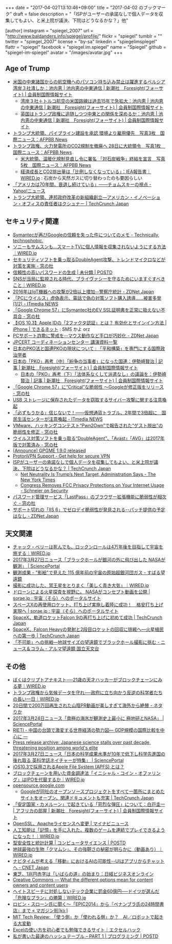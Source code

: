 +++
date = "2017-04-02T13:10:46+09:00"
title = "2017-04-02 のブックマーク"
draft = false
description = "「ISPがユーザーの承諾なしで個人データを収集してもよい、と米上院が議決、下院はどうなるかな？」他"

[author]
  instagram = "spiegel_2007"
  url = "http://www.baldanders.info/spiegel/profile/"
  flickr = "spiegel"
  tumblr = ""
  twitter = "spiegel_2007"
  license = "by-sa"
  linkedin = "spiegelimspiegel"
  flattr = "spiegel"
  facebook = "spiegel.im.spiegel"
  name = "Spiegel"
  github = "spiegel-im-spiegel"
  avatar = "/images/avatar.jpg"
+++

## Age of Trump

- [米国の中東諸国からの航空機へのパソコン持ち込み禁止は躍進するペルシア湾岸３社潰しか：池内恵 | 池内恵の中東通信 | 新潮社　Foresight(フォーサイト) | 会員制国際情報サイト](http://www.fsight.jp/articles/-/42139)
    - [湾岸３社＋トルコ航空の米国路線は過去15年で急拡大：池内恵 | 池内恵の中東通信 | 新潮社　Foresight(フォーサイト) | 会員制国際情報サイト](http://www.fsight.jp/articles/-/42141)
    - [英国はトランプ政権に追随しつつ中東との関係を深めるか：池内恵 | 池内恵の中東通信 | 新潮社　Foresight(フォーサイト) | 会員制国際情報サイト](http://www.fsight.jp/articles/-/42142)
- [トランプ大統領、パイプライン建設を承認 環境より雇用優先　写真3枚　国際ニュース：AFPBB News](http://www.afpbb.com/articles/-/3122688)
- [トランプ政権、火力発電所のCO2規制を撤廃へ 28日に大統領令　写真1枚　国際ニュース：AFPBB News](http://www.afpbb.com/articles/-/3122836)
    - [米大統領、温暖化規制見直し令に署名 「対石炭戦争」終結を宣言　写真5枚　国際ニュース：AFPBB News](http://www.afpbb.com/articles/-/3123090)
    - [経済成長とCO2排出量は「比例しなくなっている」：IEA報告書｜WIRED.jp](http://wired.jp/2017/03/29/global-carbon-emissions/) : 石炭から天然ガスに切り替わったのも要因らしい
- [「アメリカは70年間、衰退し続けている」——チョムスキーの視点 - Yahoo!ニュース](https://news.yahoo.co.jp/feature/566)
- [トランプ大統領、連邦政府改革の新組織創立―アメリカン・イノベーション・オフィスの責任者はクシュナー | TechCrunch Japan](http://jp.techcrunch.com/2017/03/28/20170326trump-to-create-white-house-office-for-american-innovation-to-be-headed-by-kushner/)

## セキュリティ関連

- [Symantecが再びGoogleの信頼を失った件についてのメモ - Technically, technophobic.](http://notchained.hatenablog.com/entry/2017/03/27/090554)
- [ソニーもサムスンも…スマートTVに個人情報を収集されないようにする方法｜WIRED.jp](http://wired.jp/2017/03/25/smart-tv-spying-vizio-settlement/)
- [セキュリティソフトを乗っ取るDoubleAgent攻撃、トレンドマイクロなどが対策を実施 - 窓の杜](http://forest.watch.impress.co.jp/docs/news/1051019.html)
- [信頼性の高いパスワードの生成 | 未分類 | POSTD](http://postd.cc/passwords-entropy/)
- [SNSが当局に監視される時代、プライヴァシーを守るためにいますぐすべきこと｜WIRED.jp](http://wired.jp/2017/03/23/use-social-media-protest-without-big-brother-snooping/)
- [2016年はIoT機器への攻撃が2倍以上増加--警察庁統計 - ZDNet Japan](https://japan.zdnet.com/article/35098667/)
- [「PCにウイルス」虚偽表示、電話で偽の対策ソフト購入誘導……被害多発 (1/2) - ITmedia NEWS](http://www.itmedia.co.jp/news/articles/1703/28/news054.html)
- [「Google Chrome 57」にSymantec社のEV SSL証明書を正常に扱えない不具合 - 窓の杜](http://forest.watch.impress.co.jp/docs/news/1051745.html)
- [【iOS 10.3】Apple IDの「2ファクタ認証」とは？ 有効化とサインイン方法 | iPhone | できるネット](https://dekiru.net/article/15201/) : SMS かよ orz
- [PCサポート詐欺に警戒を--マウス動作など手口が巧妙化 - ZDNet Japan](https://japan.zdnet.com/article/35098949/)
- [JPCERT コーディネーションセンター 講演資料一覧](https://www.jpcert.or.jp/present/)
- [日本のPKO法と国連PKOの現状について : 「平和構築」を専門にする国際政治学者](http://shinodahideaki.blog.jp/archives/15575482.html)
- [日本の「PKO」再考（中）「紛争の当事者」になった国連：伊勢崎賢治 | 記事 | 新潮社　Foresight(フォーサイト) | 会員制国際情報サイト](http://www.fsight.jp/articles/-/42154)
    - [日本の「PKO」再考（下）「法体系なくして派遣なし」の議論を：伊勢崎賢治 | 記事 | 新潮社　Foresight(フォーサイト) | 会員制国際情報サイト](http://www.fsight.jp/articles/-/42157)
- [「Google Chrome 57」に“Critical”な脆弱性 ～Googleが修正版をリリース - 窓の杜](http://forest.watch.impress.co.jp/docs/news/1052113.html)
- [USB ストレージに保存されたデータを窃取するサイバー攻撃に関する注意喚起](https://www.jpcert.or.jp/at/2017/at170012.html)
- [「必ずもうかる」信じないで！――仮想通貨トラブル、2年間で3倍超に　国民生活センターが注意喚起 - ITmedia NEWS](http://www.itmedia.co.jp/news/articles/1703/30/news118.html)
- [VMware、ハッキングコンテスト“Pwn2Own”で報告された“ゲスト脱出”の脆弱性を修正 - 窓の杜](http://forest.watch.impress.co.jp/docs/news/1052215.html)
- [ウイルス対策ソフトを乗っ取る“DoubleAgent”、「Avast」「AVG」は2017年版で対策済み - 窓の杜](http://forest.watch.impress.co.jp/docs/news/1052187.html)
- [[Announce] GPGME 1.9.0 released](https://lists.gnupg.org/pipermail/gnupg-announce/2017q1/000403.html)
- [ProtonVPN Support - Get help for secure VPN](https://protonvpn.com/support/)
- [ISPがユーザーの承諾なしで個人データを収集してもよい、と米上院が議決、下院はどうなるかな？ | TechCrunch Japan](http://jp.techcrunch.com/2017/03/24/20170323senate-votes-to-allow-isps-to-collect-personal-data-without-permission/)
    - [Net Neutrality Is Trump’s Next Target, Administration Says - The New York Times](https://www.nytimes.com/2017/03/30/technology/net-neutrality.html)
    - [Congress Removes FCC Privacy Protections on Your Internet Usage - Schneier on Security](https://www.schneier.com/blog/archives/2017/03/congress_remove.html)
- [パスワード管理サービス「LastPass」のブラウザー拡張機能に脆弱性が相次ぐ - 窓の杜](http://forest.watch.impress.co.jp/docs/news/1052534.html)
- [サポート切れの「IIS 6」でゼロデイ脆弱性が発見される--パッチ提供の予定はなし - ZDNet Japan](https://japan.zdnet.com/article/35099056/)

## 天文関連

- [チャック・ベリーは死んでも、ロックンロールは4万年後を目指して宇宙を旅する｜WIRED.jp](http://wired.jp/2017/03/23/rip-chuck-berry/)
- [2017年3月27日ニュース「ブラックホールが銀河の外に飛び出した NASAが観測」 | SciencePortal](http://scienceportal.jst.go.jp/news/newsflash_review/newsflash/2017/03/20170327_02.html)
- [観測成果 - "影絵"で見えた 115 億年前の宇宙の原始超銀河団ガス - すばる望遠鏡](http://subarutelescope.org/Pressrelease/2017/03/28/j_index.html)
- [撮影に成功した、冥王星をとりまく「美しく青き大気」｜WIRED.jp](http://wired.jp/2017/03/28/this-blue-sky-image-of-pluto/)
- [ドローンによる火星探査を視野に。 NASAがコンセプト動画を公開 | sorae.jp : 宇宙（そら）へのポータルサイト](http://sorae.jp/030201/2017_03_28_drone.html)
- [スペースXの再使用ロケット、打ち上げ実施し着陸に成功！　格安打ち上げ実現へ | sorae.jp : 宇宙（そら）へのポータルサイト](http://sorae.jp/030201/2017_03_31_x.html)
- [SpaceX、軌道ロケットFalcon 9の再打ち上げに初めて成功 | TechCrunch Japan](http://jp.techcrunch.com/2017/03/31/20170330spacex-successfully-re-launches-an-orbital-falcon-9-rocket-for-the-first-time/)
- [SpaceX、Falcon Heavyの発射と2段目ロケットの回収に挑戦へ―火星植民への第一歩 | TechCrunch Japan](http://jp.techcrunch.com/2017/04/01/20170331spacexs-first-falcon-heavy-launch-could-attempt-upper-stage-recovery/)
- [「不可能」への挑戦—地球サイズの望遠鏡でブラックホール撮影に挑む - ニュース＆コラム - アルマ望遠鏡 国立天文台](http://alma.mtk.nao.ac.jp/j/news/info/2017/0331post_701.html)

## その他

- [ぼくはクリプトアナキスト──21歳の天才ハッカーがブロックチェーンにみる夢｜WIRED.jp](http://wired.jp/2017/03/26/portrait-of-a-crypto-anarchist/)
- [トランプ政権から気候データを守れ──政府に立ち向かう反逆の科学者たちの長い一日｜WIRED.jp](http://wired.jp/2017/03/24/rogue-scientists-race-save-climate-data-trump/)
- [20日間で200万回再生された山陰PR動画が美しすぎて海外から絶賛 - ネタりか](http://netallica.yahoo.co.jp/news/20170323-48526464-irorio)
- [2017年3月24日ニュース「南極の海氷が観測史上最小に 極地研とNASA」 | SciencePortal](http://scienceportal.jst.go.jp/news/newsflash_review/newsflash/2017/03/20170324_01.html)
- [RIETI - 中国の台頭で激変する世界経済の勢力図― GDP規模の国際比較を中心に ―](http://www.rieti.go.jp/users/china-tr/jp/ssqs/160707ssqs.html)
- [Press release archive: Japanese science stalls over past decade, threatening position among world's elite](http://www.nature.com/press_releases/nature-index-2017-japan.html)
- [2017年3月27日ニュース「日本の科学成果水準が10年で低下し科学先進国の後れ取る 英科学誌ネイチャーが特集」 | SciencePortal](http://scienceportal.jst.go.jp/news/newsflash_review/newsflash/2017/03/20170327_01.html)
- [iOS10.3で採用されるApple File System (APFS) とは？](https://ischool.co.jp/2017-03-26/)
- [ブロックチェーンを用いた資金調達法「イニシャル・コイン・オファリング」はIPOを代替するか｜WIRED.jp](http://wired.jp/2017/03/29/initial-coin-offering/)
- [opensource.google.com](https://opensource.google.com/)
    - [Googleが同社のオープンソースプロジェクトをすべて一箇所にまとめたサイトをオープン、関連ドキュメントも充実 | TechCrunch Japan](http://jp.techcrunch.com/2017/03/29/20170328google-launches-new-site-to-showcase-its-open-source-projects-and-processes/)
- [「安定国家・カメルーン」で起きている「苛烈な弾圧」について：白戸圭一 | アフリカの部屋 | 新潮社　Foresight(フォーサイト) | 会員制国際情報サイト](http://www.fsight.jp/articles/-/42150)
- [OpenSSL、Apacheライセンスへ変更 | マイナビニュース](http://news.mynavi.jp/news/2017/03/27/119/)
- [人工知能は「記憶」を手に入れた。複数のゲームを連続でプレイできるようになった！｜WIRED.jp](http://wired.jp/2017/03/27/deepmind-sequential-memory/)
- [型安全性と統計計算 | コンピュータサイエンス | POSTD](http://postd.cc/type-safety-and-statistical-computing/)
- [地球最強の生物「クマムシ」、その強靭さの秘密が明らかに（動画あり）｜WIRED.jp](http://wired.jp/2017/03/27/secret-water-bear/)
- [ナビタイムが考える「移動」におけるAIの可能性--UIはアプリからチャットへ - CNET Japan](https://japan.cnet.com/article/35098232/)
- [東芝、1兆円赤字は「いばらの道」の始まり：日経ビジネスオンライン](http://business.nikkeibp.co.jp/atcl/report/16/070600052/032900011/?rt=nocnt)
- [Creative Commons — What the different options mean for content owners and content users](https://medium.com/pastportal/creative-commons-what-the-different-options-mean-for-content-owners-and-content-users-6447a3f9538c)
- [ヘイトスピーチに対処しないテック企業に罰金60億円──ドイツが選んだ「危険なプラン」の勝算｜WIRED.jp](http://wired.jp/2017/03/30/germany-plan-online-hate/)
- [ロビン・スローン氏に聞く〜「EPIC2014」から『ペナンブラ氏の24時間書店』まで « マガジン航[kɔː]](http://magazine-k.jp/2017/03/30/robin-sloan-interview/)
- [MIT Tech Review: 「使う側」か「使われる側」か？　AI／ロボットで起きる大変動](https://www.technologyreview.jp/s/32408/lexus-visionary-conference-event-report-2/)
- [Excelの使い方を初心者でも勉強できるサイト｜エクセルハック](http://excel-hack.com/)
- [私が書いた最速のハッシュテーブル – PART 1 | プログラミング | POSTD](http://postd.cc/i-wrote-the-fastest-hashtable-1/)
